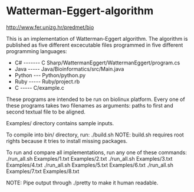 # Watterman-Eggert-algorithm
http://www.fer.unizg.hr/predmet/bio

This is an implementation of Watterman-Eggert algorithm.
The algorithm is published as five different excecutable files programmed in five different programming languages:
 - C# ------- C Sharp/WattermanEggert/WattermanEggert/program.cs
 - Java ----- Java/Bioinformatics/src/Main.java
 - Python --- Python/python.py
 - Ruby ----- Ruby/project.rb
 - C    ----- C/example.c

These programs are intended to be run on biolinux platform.
Every one of these programs takes two filenames as arguments:
 paths to first and second textual file to be aligned.

Examples/ directory contains sample inputs.

To compile into bin/ directory, run:
  ./build.sh
 NOTE: build.sh requires root rights because it tries to install missing packages.

To run and compare all implementations, run any one of these commands:
  ./run_all.sh Examples/1.txt Examples/2.txt
  ./run_all.sh Examples/3.txt Examples/4.txt
  ./run_all.sh Examples/5.txt Examples/6.txt
  ./run_all.sh Examples/7.txt Examples/8.txt
  
 NOTE: Pipe output through ./pretty to make it human readable.




